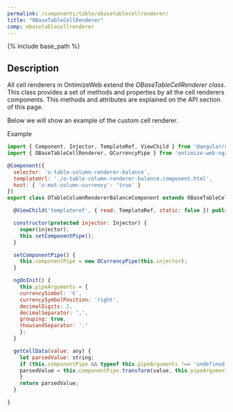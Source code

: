 ```yaml
---
permalink: /components/table/obasetablecellrenderer/
title: "OBaseTableCellRenderer"
comp: obasetablecellrenderer
---
```

{% include base_path %}

## Description

All cell renderers in OntimizeWeb extend the *OBaseTableCellRenderer class*. This class provides a set of methods and properties by all the cell renderers components. This methods and attributes are explained on the API section of this page.

Below we will show an example of the custom cell renderer.

Example
```javascript
import { Component, Injector, TemplateRef, ViewChild } from '@angular/core';
import { OBaseTableCellRenderer, OCurrencyPipe } from 'ontimize-web-ngx';

@Component({
  selector: 'o-table-column-renderer-balance',
  templateUrl: './o-table-column-renderer-balance.component.html',
  host: { 'o-mat-column-currency': 'true' }
})
export class OTableColumnRendererBalanceComponent extends OBaseTableCellRenderer {

  @ViewChild('templateref', { read: TemplateRef, static: false }) public templateref: TemplateRef<any>;

  constructor(protected injector: Injector) {
    super(injector);
    this.setComponentPipe();
  }

  setComponentPipe() {
    this.componentPipe = new OCurrencyPipe(this.injector);
  }

  ngOnInit() {
    this.pipeArguments = {
    currencySimbol: '€',
    currencySymbolPosition: 'right',
    decimalDigits: 2,
    decimalSeparator: ',',
    grouping: true,
    thousandSeparator: '.'
    };
  }

  getCellData(value: any) {
    let parsedValue: string;
    if (this.componentPipe && typeof this.pipeArguments !== 'undefined' && value !== undefined) {
    parsedValue = this.componentPipe.transform(value, this.pipeArguments);
    }
    return parsedValue;
  }

}
```
